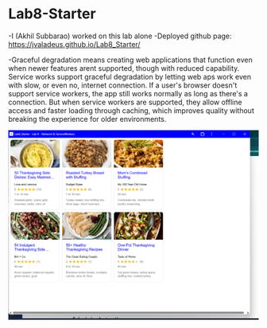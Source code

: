 # Lab8-Starter
-I (Akhil Subbarao) worked on this lab alone
-Deployed github page: https://jvaladeus.github.io/Lab8_Starter/

-Graceful degradation means creating web applications that function even when newer features arent supported, though with reduced capability. Service works support graceful degradation by letting web aps work even with slow, or even no, internet connection. If a user's browser doesn't support service workers, the app still works normally as long as there's a connection. But when service workers are supported, they allow offline access and faster loading through caching, which improves quality without breaking the experience for older environments.

![screenshot of application](./pwa.png)